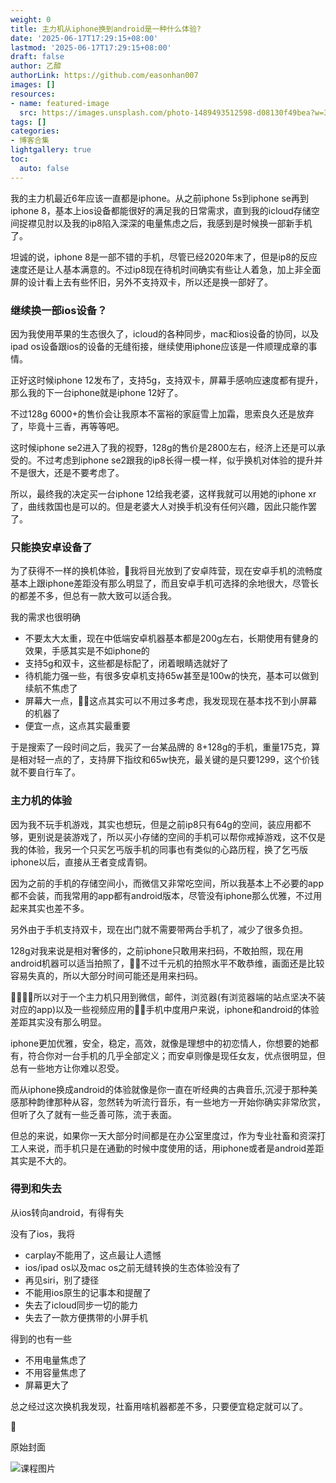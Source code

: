 ```yaml
---
weight: 0
title: 主力机从iphone换到android是一种什么体验?
date: '2025-06-17T17:29:15+08:00'
lastmod: '2025-06-17T17:29:15+08:00'
draft: false
author: 乙醇
authorLink: https://github.com/easonhan007
images: []
resources:
- name: featured-image
  src: https://images.unsplash.com/photo-1489493512598-d08130f49bea?w=300
tags: []
categories:
- 博客合集
lightgallery: true
toc:
  auto: false
---
```




我的主力机最近6年应该一直都是iphone。从之前iphone 5s到iphone se再到iphone 8，基本上ios设备都能很好的满足我的日常需求，直到我的icloud存储空间捉襟见肘以及我的ip8陷入深深的电量焦虑之后，我感到是时候换一部新手机了。

坦诚的说，iphone 8是一部不错的手机，尽管已经2020年末了，但是ip8的反应速度还是让人基本满意的。不过ip8现在待机时间确实有些让人着急，加上非全面屏的设计看上去有些怀旧，另外不支持双卡，所以还是换一部好了。

### 继续换一部ios设备？

因为我使用苹果的生态很久了，icloud的各种同步，mac和ios设备的协同，以及ipad os设备跟ios的设备的无缝衔接，继续使用iphone应该是一件顺理成章的事情。

正好这时候iphone 12发布了，支持5g，支持双卡，屏幕手感响应速度都有提升，那么我的下一台iphone就是iphone 12好了。

不过128g 6000+的售价会让我原本不富裕的家庭雪上加霜，思索良久还是放弃了，毕竟十三香，再等等吧。

这时候iphone se2进入了我的视野，128g的售价是2800左右，经济上还是可以承受的。不过考虑到iphone se2跟我的ip8长得一模一样，似乎换机对体验的提升并不是很大，还是不要考虑了。

所以，最终我的决定买一台iphone 12给我老婆，这样我就可以用她的iphone xr了，曲线救国也是可以的。但是老婆大人对换手机没有任何兴趣，因此只能作罢了。

### 只能换安卓设备了

为了获得不一样的换机体验，我将目光放到了安卓阵营，现在安卓手机的流畅度基本上跟iphone差距没有那么明显了，而且安卓手机可选择的余地很大，尽管长的都差不多，但总有一款大致可以适合我。

我的需求也很明确

* 不要太大太重，现在中低端安卓机器基本都是200g左右，长期使用有健身的效果，手感其实是不如iphone的
* 支持5g和双卡，这些都是标配了，闭着眼睛选就好了
* 待机能力强一些，有很多安卓机支持65w甚至是100w的快充，基本可以做到续航不焦虑了
* 屏幕大一点，这点其实可以不用过多考虑，我发现现在基本找不到小屏幕的机器了
* 便宜一点，这点其实最重要

于是搜索了一段时间之后，我买了一台某品牌的 8+128g的手机，重量175克，算是相对轻一点的了，支持屏下指纹和65w快充，最关键的是只要1299，这个价钱就不要自行车了。

### 主力机的体验

因为我不玩手机游戏，其实也想玩，但是之前ip8只有64g的空间，装应用都不够，更别说是装游戏了，所以买小存储的空间的手机可以帮你戒掉游戏，这不仅是我的体验，我另一个只买乞丐版手机的同事也有类似的心路历程，换了乞丐版iphone以后，直接从王者变成青铜。

因为之前的手机的存储空间小，而微信又非常吃空间，所以我基本上不必要的app都不会装，而我常用的app都有android版本，尽管没有iphone那么优雅，不过用起来其实也差不多。

另外由于手机支持双卡，现在出门就不需要带两台手机了，减少了很多负担。

128g对我来说是相对奢侈的，之前iphone只敢用来扫码，不敢拍照，现在用android机器可以适当拍照了，不过千元机的拍照水平不敢恭维，画面还是比较容易失真的，所以大部分时间可能还是用来扫码。

所以对于一个主力机只用到微信，邮件，浏览器(有浏览器端的站点坚决不装对应的app)以及一些视频应用的手机中度用户来说，iphone和android的体验差距其实没有那么明显。

iphone更加优雅，安全，稳定，高效，就像是理想中的初恋情人，你想要的她都有，符合你对一台手机的几乎全部定义；而安卓则像是现任女友，优点很明显，但总有一些地方让你难以忍受。

而从iphone换成android的体验就像是你一直在听经典的古典音乐,沉浸于那种美感那种韵律那种从容，忽然转为听流行音乐，有一些地方一开始你确实非常欣赏，但听了久了就有一些乏善可陈，流于表面。

但总的来说，如果你一天大部分时间都是在办公室里度过，作为专业社畜和资深打工人来说，而手机只是在通勤的时候中度使用的话，用iphone或者是android差距其实是不大的。

### 得到和失去

从ios转向android，有得有失

没有了ios，我将

* carplay不能用了，这点最让人遗憾
* ios/ipad os以及mac os之前无缝转换的生态体验没有了
* 再见siri，别了捷径
* 不能用ios原生的记事本和提醒了
* 失去了icloud同步一切的能力
* 失去了一款方便携带的小屏手机

得到的也有一些

* 不用电量焦虑了
* 不用容量焦虑了
* 屏幕更大了


总之经过这次换机我发现，社畜用啥机器都差不多，只要便宜稳定就可以了。











原始封面

![课程图片](https://images.unsplash.com/photo-1489493512598-d08130f49bea?w=300)

